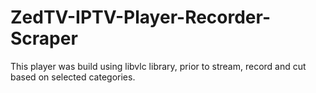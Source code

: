 # ZedTV-IPTV-Player-Recorder-Scraper

This player was build using libvlc library, prior to stream, record and cut based on selected categories.
